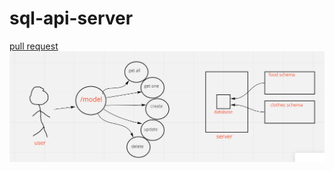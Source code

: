 # sql-api-server

[pull request](https://github.com/Saraaltaweel/sql-api-server/pull/2)
![](api_server.PNG)